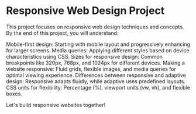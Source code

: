 # Responsive Web Design Project

This project focuses on responsive web design techniques and concepts. By the end of this project, you will understand:

Mobile-first design: Starting with mobile layout and progressively enhancing for larger screens.
Media queries: Applying different styles based on device characteristics using CSS.
Sizes for responsive design: Common breakpoints like 320px, 768px, and 1024px for different devices.
Making a website responsive: Fluid grids, flexible images, and media queries for optimal viewing experience.
Differences between responsive and adaptive design: Responsive adapts fluidly, while adaptive uses predefined layouts.
CSS units for flexibility: Percentage (%), viewport units (vw, vh), and flexible boxes.

Let's build responsive websites together!